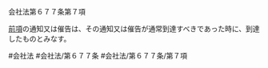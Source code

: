 会社法第６７７条第７項

[前項](会社法＿＿＿＿第６７７条第６項)の通知又は催告は、その通知又は催告が通常到達すべきであった時に、到達したものとみなす。

#会社法
#会社法/第６７７条
#会社法/第６７７条/第７項
